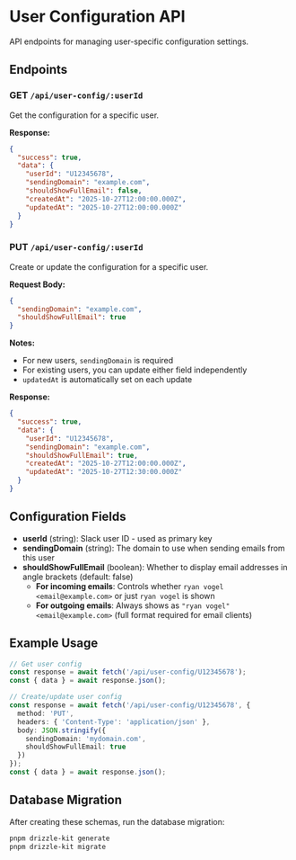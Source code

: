 # User Configuration API

API endpoints for managing user-specific configuration settings.

## Endpoints

### GET `/api/user-config/:userId`

Get the configuration for a specific user.

**Response:**
```json
{
  "success": true,
  "data": {
    "userId": "U12345678",
    "sendingDomain": "example.com",
    "shouldShowFullEmail": false,
    "createdAt": "2025-10-27T12:00:00.000Z",
    "updatedAt": "2025-10-27T12:00:00.000Z"
  }
}
```

### PUT `/api/user-config/:userId`

Create or update the configuration for a specific user.

**Request Body:**
```json
{
  "sendingDomain": "example.com",
  "shouldShowFullEmail": true
}
```

**Notes:**
- For new users, `sendingDomain` is required
- For existing users, you can update either field independently
- `updatedAt` is automatically set on each update

**Response:**
```json
{
  "success": true,
  "data": {
    "userId": "U12345678",
    "sendingDomain": "example.com",
    "shouldShowFullEmail": true,
    "createdAt": "2025-10-27T12:00:00.000Z",
    "updatedAt": "2025-10-27T12:30:00.000Z"
  }
}
```

## Configuration Fields

- **userId** (string): Slack user ID - used as primary key
- **sendingDomain** (string): The domain to use when sending emails from this user
- **shouldShowFullEmail** (boolean): Whether to display email addresses in angle brackets (default: false)
  - **For incoming emails**: Controls whether `ryan vogel <email@example.com>` or just `ryan vogel` is shown
  - **For outgoing emails**: Always shows as `"ryan vogel" <email@example.com>` (full format required for email clients)

## Example Usage

```typescript
// Get user config
const response = await fetch('/api/user-config/U12345678');
const { data } = await response.json();

// Create/update user config
const response = await fetch('/api/user-config/U12345678', {
  method: 'PUT',
  headers: { 'Content-Type': 'application/json' },
  body: JSON.stringify({
    sendingDomain: 'mydomain.com',
    shouldShowFullEmail: true
  })
});
const { data } = await response.json();
```

## Database Migration

After creating these schemas, run the database migration:

```bash
pnpm drizzle-kit generate
pnpm drizzle-kit migrate
```

